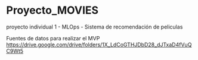 # Proyecto_MOVIES
proyecto individual 1 - MLOps - Sistema de recomendación de peliculas


Fuentes de datos para realizar el MVP
https://drive.google.com/drive/folders/1X_LdCoGTHJDbD28_dJTxaD4fVuQC9Wt5
